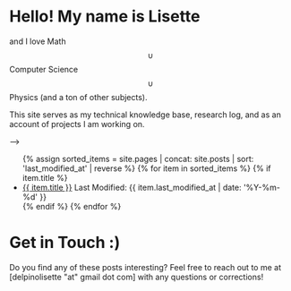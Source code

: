 
<script type="text/javascript"
  src="https://cdnjs.cloudflare.com/ajax/libs/mathjax/2.7.3/MathJax.js?config=TeX-AMS-MML_HTMLorMML">
</script>
# Hello! My name is Lisette 
and I love Math $$\cup$$ Computer Science $$\cup$$ Physics (and a ton of other subjects).

<!-- I am currently working on my Master of Science in Computer Science from Georgia Tech while working full-time as a research associate and analytics manager for a research and consulting firm. In 2021, I graduated UPenn in with a degree in Math, where I did independent reading and research on Mathematical Cryptography. -->

This site serves as my technical knowledge base, research log, and as an account of projects I am working on. 
<!-- This blog serves as the account of my personal explorations into theory and problems from Math and Computer Science. I also write about the tools of the trade - programming languages, frameworks, and tools I find interesting or use frequently. -->

<!-- ## Math
- [Span and Linear Dependence](/math/linear-algebra/span-and-linear-independence.html)
- [Stochastic Differential Equations](https://github.com/delpinolisette/stochastic-differential-equations)
- [Mathematical Cryptography](/mathematical_crypto.html)
- [Real Analysis](math/real-analysis/uniform-convergence.html)
- [Integration and Jordan Region Thoughts]({% post_url 2021-03-14-integration %})
- [Group Theory - Dihedral Group of Order 0]({% post_url 2022-10-12-grouptheory0 %})
- [Group Theory - Dihedral Group of Order 1]({% post_url 2022-10-14-grouptheory1 %})
- [Partial Differential Equations Notebook](https://github.com/delpinolisette/partial-differential-equations/blob/master/01%20Heat%20Eq.ipynb)
- [Linear Regression Thoughts](/linear_regression.html)
- [Maximum Likelihood Estimate](/MLE.html)
- [Two (Python) approaches to the Binomial Distribution](/binom_dist.html)
- Mathematical Cryptography Presentation Slides: [Cryptography](https://drive.google.com/file/d/1MdGkOsmxy2CyUJRVHIdzjVyykqI3To42/view?fbclid=IwAR3VM03FceUloxVeDge2JDqKOYtu4hkWEx-uqhDgS_nINv2S9eHKC78kZdU) -->

<!-- ### Math: Linear Algebra
- [Advanced Linear Algebra](/line_alg.html)
- [Change of Basis Matrices](/math/linear-algebra/change-of-basis.html)
<!-- - [Span and Linear Dependence](/math/linear-algebra/span-and-linear-independence.html) -->
<!-- 
## Quantum Computing

- [Acceptance into MIT iQuHack]()
- [Neutral Atom Computing]()

## Meta
- [Thoughts on Technical Info Organization](/organization.html)

## Software Engineering and Tools
- [General Ruby on Rails Reference](/ruby.html)
- [Uploading Files to your Rails application: A Step-by-Step Tutorial](/rails_active_store_file_upload.html)
- [Using Google Translation API to make a Python Web App that translates to another language- In Progress!](/flask_py_translate_api.html)
- [Full Stack Web Applications with Flask](/flask_start.html)
- [Data Structures and Algorithms Notes](https://github.com/delpinolisette/data-structures-and-algos-reference/blob/master/Data Structures and Algorithms Notes.ipynb)

### Programming and Tools: Automated Software Testing

- Coming Soon: Automated Software Testing using KLEE
- Coming Soon: Writing LLVM Passes to optimize your C++ code --> -->

<!-- ## Posts
 <ul>
  {% for post in site.posts %}
    <li>
      <a href="{{ post.url }}">{{ post.title }}</a>
      <br>
    </li>
  {% endfor %}
</ul> -->

<!-- - [My Journal](journal.md),  -->
<!-- - [My Reading Log](reading.md) -->


<!-- ## Physics and Material Science

- [Metals, Ductile Metals, Ceramics, and Polymers](physics\materials\materials_engineering_notes.html) -->

<ul>
{% assign sorted_items = site.pages | concat: site.posts | sort: 'last_modified_at' | reverse %}
{% for item in sorted_items %}
  {% if item.title %}
    <li>
      <a href="{{ item.url | relative_url }}">{{ item.title }}</a>
      <span>Last Modified: {{ item.last_modified_at | date: '%Y-%m-%d' }}</span>
    </li>
  {% endif %}
{% endfor %}
</ul>

# Get in Touch :)

Do you find any of these posts interesting? Feel free to reach out to me at [delpinolisette "at" gmail dot com] with any questions or corrections!








